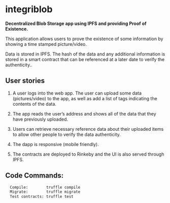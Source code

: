 # integriblob

**Decentralized Blob Storage app using IPFS and providing Proof of Existence.**

This application allows users to prove the existence of some information by showing a time stamped picture/video.

Data is stored in IPFS. The hash of the data and any additional information is stored in a smart contract that can be referenced at a later date to verify the authenticity..

## User stories

1. A user logs into the web app. The user can upload some data (pictures/video) to the app, as well as add a list of tags indicating the contents of the data.
 
2. The app reads the user’s address and shows all of the data that they have previously uploaded.
 
3. Users can retrieve necessary reference data about their uploaded items to allow other people to verify the data authenticity.

4. The dapp is responsive (mobile friendly).

5. The contracts are deployed to Rinkeby and the UI is also served through IPFS. 


## Code Commands:

```bash
  Compile:        truffle compile
  Migrate:        truffle migrate
  Test contracts: truffle test
```
